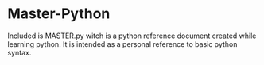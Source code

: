 # Master-Python
Included is MASTER.py witch is a python reference document created while learning python. It is intended as a personal reference to basic python syntax.
